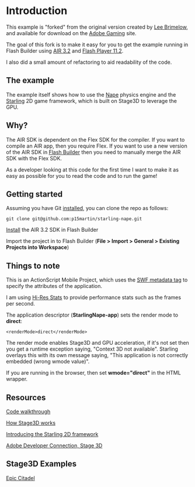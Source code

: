 Introduction
============

This example is "forked" from the original version created by [Lee Brimelow](leebrimelow.com), and available for download on the [Adobe Gaming](http://gaming.adobe.com/getstarted/) site.

The goal of this fork is to make it easy for you to get the example running in Flash Builder using [AIR 3.2](http://labs.adobe.com/technologies/flashplatformruntimes/air3-2/) and [Flash Player 11.2](http://labs.adobe.com/technologies/flashplatformruntimes/flashplayer11-2/).

I also did a small amount of refactoring to aid readability of the code.


The example
-----------

The example itself shows how to use the [Nape](http://deltaluca.me.uk/) physics engine and the [Starling](http://gamua.com/starling/) 2D game framework, which is built on Stage3D to leverage the GPU.


Why?
----

The AIR SDK is dependent on the Flex SDK for the compiler. If you want to compile an AIR app, then you require Flex. If you want to use a new version of the AIR SDK in [Flash Builder](http://adobe.com/go/flashbuilder) then you need to manually merge the AIR SDK with the Flex SDK.

As a developer looking at this code for the first time I want to make it as easy as possible for you to read the code and to run the game!


Getting started
---------------

Assuming you have Git [installed](http://git-scm.com/), you can clone the repo as follows:

	git clone git@github.com:p15martin/starling-nape.git

[Install](https://github.com/p15martin/air-sdk-3_2) the AIR 3.2 SDK in Flash Builder

Import the project in to Flash Builder (**File > Import > General > Existing Projects into Workspace**)


Things to note
--------------

This is an ActionScript Mobile Project, which uses the [SWF metadata tag](http://adobe.ly/xjPzbz) to specify the attributes of the application.

I am using [Hi-Res Stats](https://github.com/mrdoob/Hi-ReS-Stats) to provide performance stats such as the frames per second.

The application descriptor (**StarlingNape-app**) sets the render mode to **direct**:

	<renderMode>direct</renderMode>

The render mode enables Stage3D and GPU acceleration, if it's not set then you get a runtime exception saying, "Context 3D not available". Starling overlays this with its own message saying, "This application is not correctly embedded (wrong wmode value)".

If you are running in the browser, then set **wmode="direct"** in the HTML wrapper.


Resources
---------

[Code walkthrough](http://gotoandlearn.com/play.php?id=157)

[How Stage3D works](http://www.adobe.com/devnet/flashplayer/articles/how-stage3d-works.html)

[Introducing the Starling 2D framework](http://www.adobe.com/devnet/flashplayer/articles/introducing_Starling.html)

[Adobe Developer Connection, Stage 3D](http://www.adobe.com/devnet/flashplayer/stage3d.html)


Stage3D Examples
----------------

[Epic Citadel](http://www.unrealengine.com/flash/)